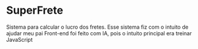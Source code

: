 # SuperFrete
Sistema para calcular o lucro dos fretes. Esse sistema fiz com o intuito de ajudar meu pai
Front-end foi feito com IA, pois o intuito principal era treinar JavaScript
